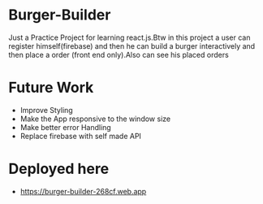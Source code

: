 # Burger-Builder
Just a Practice Project for learning react.js.Btw in this project a user can register himself(firebase) and then he can build a burger interactively and then place a order (front end only).Also can see his placed orders

# Future Work
- Improve Styling
- Make the App responsive to the window size
- Make better error Handling
- Replace firebase with self made API

# Deployed here
- https://burger-builder-268cf.web.app
